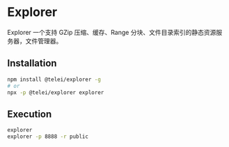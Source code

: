 # Explorer

Explorer 一个支持 GZip 压缩、缓存、Range 分块、文件目录索引的静态资源服务器，文件管理器。

## Installation

```bash
npm install @telei/explorer -g
# or
npx -p @telei/explorer explorer
```

## Execution

```bash
explorer
explorer -p 8888 -r public
```
